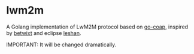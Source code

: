 # lwm2m
A Golang implementation of LwM2M protocol based on [go-coap](https://github.com/plgd-dev/go-coap), inspired by [betwixt](https://github/zubairhamed/betwixt) and eclipse [leshan](https://github.com/eclipse-leshan/leshan).

IMPORTANT: It will be changed dramatically.